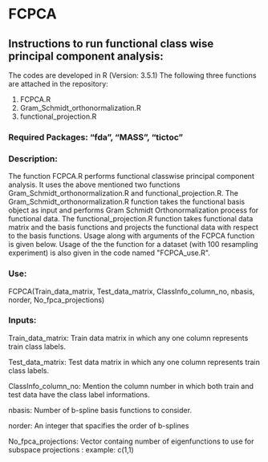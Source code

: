 # FCPCA
## Instructions to run functional class wise principal component analysis: 

The codes are developed in R (Version: 3.5.1)
The following three functions are attached in the repository: 
1.	FCPCA.R
2.	Gram_Schmidt_orthonormalization.R
3.	functional_projection.R

### Required Packages: “fda”, “MASS”, “tictoc”

### Description: 
The function FCPCA.R performs functional classwise principal component analysis. It uses the above mentioned two functions Gram_Schmidt_orthonormalization.R and functional_projection.R. The Gram_Schmidt_orthonormalization.R function takes the functional basis object as input and performs Gram Schmidt Orthonormalization process for functional data. The functional_projection.R function takes functional data matrix and the basis functions and projects the functional data with respect to the basis functions. Usage along with arguments of the FCPCA function is given below. Usage of the the function for a dataset (with 100 resampling experiment) is also given in the code named "FCPCA_use.R".

### Use: 

FCPCA(Train_data_matrix, Test_data_matrix, ClassInfo_column_no, nbasis, norder, No_fpca_projections) 

### Inputs:

Train_data_matrix: Train data matrix in which any one column represents train class labels. 

Test_data_matrix: Test data matrix in which any one column represents train class labels. 

ClassInfo_column_no: Mention the column number in which both train and test data have the class label informations.

nbasis: Number of b-spline basis functions to consider.

norder: An integer that spacifies the order of b-splines

No_fpca_projections: Vector containg number of eigenfunctions to use for subspace projections : example: c(1,1)
